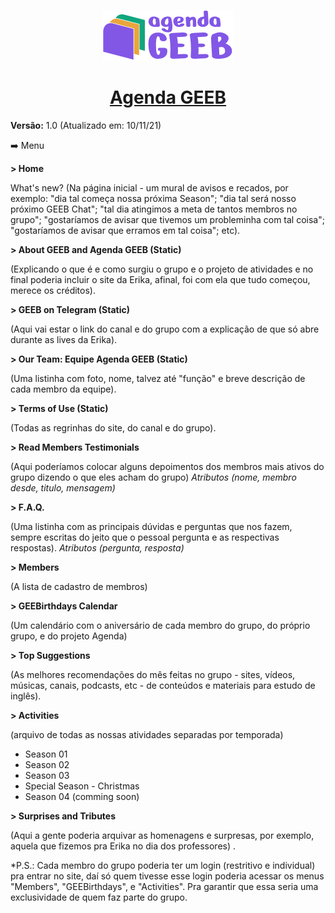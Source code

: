 <p align="center">
  <img alt="Agenda GEEB" src=".github/agendageeb.png" width="210px">
</p>

<h1 align="center">
  <a href="https://agendageeb.herokuapp.com" target="_blank">
    Agenda GEEB
  </a>
</h1>

**Versão:** 1.0 (Atualizado em: 10/11/21)

➡️ Menu 

**> Home**

What's new? (Na página inicial - um mural de avisos e recados, por exemplo: "dia tal começa nossa próxima Season"; "dia tal será nosso próximo GEEB Chat"; "tal dia atingimos a meta de tantos membros no grupo"; "gostaríamos de avisar que tivemos um probleminha com tal coisa"; "gostaríamos de avisar que erramos em tal coisa"; etc). 


**> About GEEB and Agenda GEEB (Static)**

(Explicando o que é e como surgiu o grupo e o projeto de atividades e no final poderia incluir o site da Erika, afinal, foi com ela que tudo começou, merece os créditos).


**> GEEB on Telegram (Static)**

(Aqui vai estar o link do canal e do grupo com a explicação de que só abre durante as lives da Erika).


**> Our Team: Equipe Agenda GEEB (Static)**

(Uma listinha com foto, nome, talvez até "função" e breve descrição de cada membro da equipe).


**> Terms of Use (Static)**

(Todas as regrinhas do site, do canal e do grupo).


**> Read Members Testimonials**

(Aqui poderíamos colocar alguns depoimentos dos membros mais ativos do grupo dizendo o que eles acham do grupo) 
*Atributos (nome, membro desde, titulo, mensagem)*


**> F.A.Q.**

(Uma listinha com as principais dúvidas e perguntas que nos fazem, sempre escritas do jeito que o pessoal pergunta e as respectivas respostas).
*Atributos (pergunta, resposta)*


**> Members**

(A lista de cadastro de membros)


**> GEEBirthdays Calendar**

(Um calendário com o aniversário de cada membro do grupo, do próprio grupo, e do projeto Agenda) 


**> Top Suggestions**

(As melhores recomendações do mês feitas no grupo - sites, vídeos, músicas, canais, podcasts, etc - de conteúdos e materiais para estudo de inglês).


**> Activities**

(arquivo de todas as nossas atividades separadas por temporada) 
  - Season 01 
  - Season 02 
  - Season 03 
  - Special Season - Christmas 
  - Season 04 (comming soon)


**> Surprises and Tributes**

(Aqui a gente poderia arquivar as homenagens e surpresas, por exemplo, aquela que fizemos pra Erika no dia dos professores) .


*P.S.: Cada membro do grupo poderia ter um login (restritivo e individual) pra entrar no site, daí só quem tivesse esse login poderia acessar os menus "Members", "GEEBirthdays", e "Activities". Pra garantir que essa seria uma exclusividade de quem faz parte do grupo.